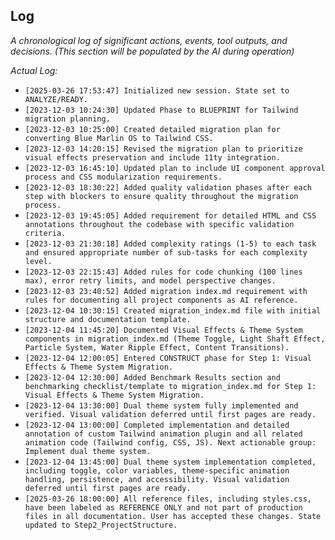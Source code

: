 ## Log

*A chronological log of significant actions, events, tool outputs, and decisions.*
*(This section will be populated by the AI during operation)*


*Actual Log:*
*   `[2025-03-26 17:53:47] Initialized new session. State set to ANALYZE/READY.`
*   `[2023-12-03 10:24:30] Updated Phase to BLUEPRINT for Tailwind migration planning.`
*   `[2023-12-03 10:25:00] Created detailed migration plan for converting Blue Marlin OS to Tailwind CSS.`
*   `[2023-12-03 14:20:15] Revised the migration plan to prioritize visual effects preservation and include 11ty integration.`
*   `[2023-12-03 16:45:10] Updated plan to include UI component approval process and CSS modularization requirements.`
*   `[2023-12-03 18:30:22] Added quality validation phases after each step with blockers to ensure quality throughout the migration process.`
*   `[2023-12-03 19:45:05] Added requirement for detailed HTML and CSS annotations throughout the codebase with specific validation criteria.`
*   `[2023-12-03 21:30:18] Added complexity ratings (1-5) to each task and ensured appropriate number of sub-tasks for each complexity level.`
*   `[2023-12-03 22:15:43] Added rules for code chunking (100 lines max), error retry limits, and model perspective changes.`
*   `[2023-12-03 23:40:52] Added migration index.md requirement with rules for documenting all project components as AI reference.`
*   `[2023-12-04 10:30:15] Created migration_index.md file with initial structure and documentation template.`
*   `[2023-12-04 11:45:20] Documented Visual Effects & Theme System components in migration_index.md (Theme Toggle, Light Shaft Effect, Particle System, Water Ripple Effect, Content Transitions).`
*   `[2023-12-04 12:00:05] Entered CONSTRUCT phase for Step 1: Visual Effects & Theme System Migration.`
*   `[2023-12-04 12:30:00] Added Benchmark Results section and benchmarking checklist/template to migration_index.md for Step 1: Visual Effects & Theme System Migration.`
*   `[2023-12-04 13:30:00] Dual theme system fully implemented and verified. Visual validation deferred until first pages are ready.`
*   `[2023-12-04 13:00:00] Completed implementation and detailed annotation of custom Tailwind animation plugin and all related animation code (Tailwind config, CSS, JS). Next actionable group: Implement dual theme system.`
*   `[2023-12-04 13:45:00] Dual theme system implementation completed, including toggle, color variables, theme-specific animation handling, persistence, and accessibility. Visual validation deferred until first pages are ready.`
*   `[2025-03-26 18:00:00] All reference files, including styles.css, have been labeled as REFERENCE ONLY and not part of production files in all documentation. User has accepted these changes. State updated to Step2_ProjectStructure.`
